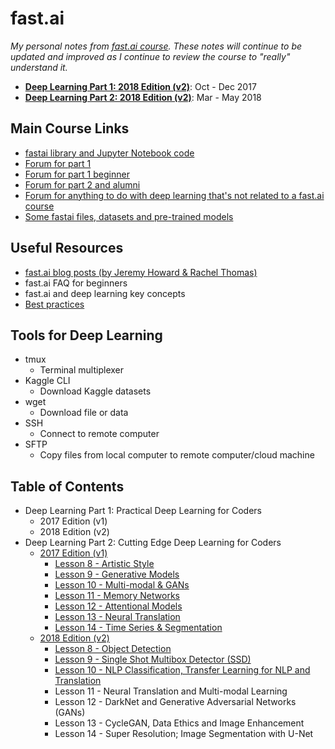 # fast.ai

_My personal notes from [fast.ai course](http://www.fast.ai/). These notes will continue to be updated and improved as I continue to review the course to "really" understand it._

* [**Deep Learning Part 1: 2018 Edition \(v2\)**](deep-learning-part-1/2018-edition/): Oct - Dec 2017
* [**Deep Learning Part 2: 2018 Edition \(v2\)**](deep-learning-part-2/2018-edition/): Mar - May 2018

## Main Course Links

* [fastai library and Jupyter Notebook code](https://github.com/fastai/fastai)
* [Forum for part 1](http://forums.fast.ai/c/part1-v2)
* [Forum for part 1 beginner](http://forums.fast.ai/c/part1v2-beg)
* [Forum for part 2 and alumni](http://forums.fast.ai/c/part2-v2)
* [Forum for anything to do with deep learning that's not related to a fast.ai course](http://forums.fast.ai/c/deep-learning)
* [Some fastai files, datasets and pre-trained models](http://files.fast.ai/)

## Useful Resources

* [fast.ai blog posts \(by Jeremy Howard & Rachel Thomas\)](http://www.fast.ai/topics/)
* fast.ai FAQ for beginners
* fast.ai and deep learning key concepts
* [Best practices](http://forums.fast.ai/t/30-best-practices/12344)

## Tools for Deep Learning

* tmux
  * Terminal multiplexer
* Kaggle CLI
  * Download Kaggle datasets
* wget
  * Download file or data
* SSH
  * Connect to remote computer
* SFTP
  * Copy files from local computer to remote computer/cloud machine

## Table of Contents

* Deep Learning Part 1: Practical Deep Learning for Coders
  * 2017 Edition \(v1\)
  * 2018 Edition \(v2\)
* Deep Learning Part 2: Cutting Edge Deep Learning for Coders
  * [2017 Edition \(v1\)](deep-learning-part-2/2017-edition/)
    * [Lesson 8 - Artistic Style](deep-learning-part-2/2017-edition/lesson-8-artistic-style.md)
    * [Lesson 9 - Generative Models](deep-learning-part-2/2017-edition/lesson-9-generative-models.md)
    * [Lesson 10 - Multi-modal & GANs](deep-learning-part-2/2017-edition/lesson-10-multi-modal-and-gans.md)
    * [Lesson 11 - Memory Networks](deep-learning-part-2/2017-edition/lesson-11-memory-networks.md)
    * [Lesson 12 - Attentional Models](deep-learning-part-2/2017-edition/lesson-12-attentional-models.md)
    * [Lesson 13 - Neural Translation](deep-learning-part-2/2017-edition/lesson-13-neural-translation.md)
    * [Lesson 14 - Time Series & Segmentation](deep-learning-part-2/2017-edition/lesson-14-time-series-and-segmentation.md)
  * [2018 Edition \(v2\)](deep-learning-part-2/2018-edition/)
    * [Lesson 8 - Object Detection](deep-learning-part-2/2018-edition/lesson-8-object-detection.md)
    * [Lesson 9 - Single Shot Multibox Detector \(SSD\)](deep-learning-part-2/2018-edition/lesson-9-multi-object-detection.md)
    * [Lesson 10 - NLP Classification, Transfer Learning for NLP and Translation](deep-learning-part-2/2018-edition/lesson-10-transfer-learning-nlp.md)
    * Lesson 11 - Neural Translation and Multi-modal Learning
    * Lesson 12 - DarkNet and Generative Adversarial Networks \(GANs\)
    * Lesson 13 - CycleGAN, Data Ethics and Image Enhancement
    * Lesson 14 - Super Resolution; Image Segmentation with U-Net





